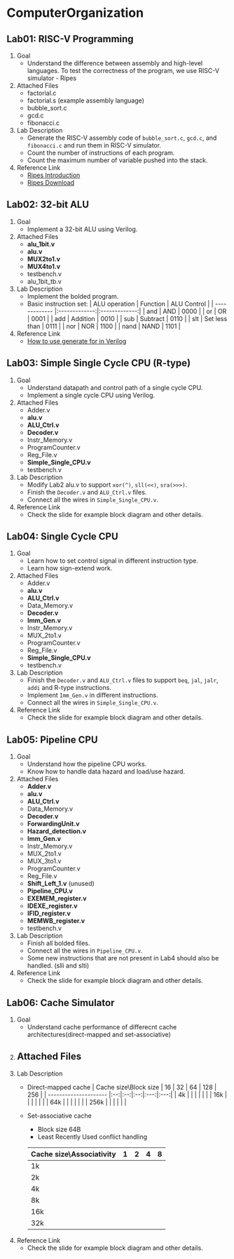 # ComputerOrganization

## Lab01: RISC-V Programming
1. Goal
   - Understand the difference between assembly and high-level languages. To test the correctness of the program, we use RISC-V simulator - Ripes
2. Attached Files
   - factorial.c
   - factorial.s (example assembly language)
   - bubble_sort.c
   - gcd.c
   - fibonacci.c
3. Lab Description
   - Generate the RISC-V assembly code of `bubble_sort.c`, `gcd.c`, and `fibonacci.c` and run them in RISC-V simulator.
   - Count the number of instructions of each program.
   - Count the maximum number of variable pushed into the stack.
4. Reference Link
   - [Ripes Introduction](https://github.com/mortbopet/Ripes/wiki/)
   - [Ripes Download](https://github.com/mortbopet/Ripes/releases/tag/v.1.0.4)


## Lab02: 32-bit ALU
1. Goal
   - Implement a 32-bit ALU using Verilog.
2. Attached Files
   - **alu_1bit.v**
   - **alu.v**
   - **MUX2to1.v**
   - **MUX4to1.v**
   - testbench.v
   - alu_1bit_tb.v
3. Lab Description
   - Implement the bolded program.
   - Basic instruction set:
     | ALU operation | Function      | ALU Control   |
     | ------------- |:-------------:|:-------------:|
     | and           | AND           | 0000          |
     | or            | OR            | 0001          |
     | add           | Addition      | 0010          |
     | sub           | Subtract      | 0110          |
     | slt           | Set less than | 0111          |
     | nor           | NOR           | 1100          |
     | nand          | NAND          | 1101          |
4. Reference Link
   - [How to use generate for in Verilog](https://www.chipverify.com/verilog/verilog-generate-block)
## Lab03: Simple Single Cycle CPU (R-type)
1. Goal
   - Understand datapath and control path of a single cycle CPU.
   - Implement a single cycle CPU using Verilog.
2. Attached Files
   - Adder.v
   - **alu.v**
   - **ALU_Ctrl.v**
   - **Decoder.v**
   - Instr_Memory.v
   - ProgramCounter.v
   - Reg_File.v
   - **Simple_Single_CPU.v**
   - testbench.v
3. Lab Description
   - Modify Lab2 alu.v to support `xor(^)`, `sll(<<)`, `sra(>>>)`.
   - Finish the `Decoder.v` and `ALU_Ctrl.v` files.
   - Connect all the wires in `Simple_Single_CPU.v`.
4. Reference Link
   - Check the slide for example block diagram and other details.

## Lab04: Single Cycle CPU
1. Goal
   - Learn how to set control signal in different instruction type.
   - Learn how sign-extend work.
2. Attached Files
   - Adder.v
   - **alu.v**
   - **ALU_Ctrl.v**
   - Data_Memory.v
   - **Decoder.v**
   - **Imm_Gen.v**
   - Instr_Memory.v
   - MUX_2to1.v
   - ProgramCounter.v
   - Reg_File.v
   - **Simple_Single_CPU.v**
   - testbench.v
3. Lab Description
   - Finish the `Decoder.v` and `ALU_Ctrl.v` files to support `beq`, `jal`, `jalr`, `addi` and R-type instructions.
   - Implement `Imm_Gen.v` in different instructions.
   - Connect all the wires in `Simple_Single_CPU.v`.
4. Reference Link
   - Check the slide for example block diagram and other details.

## Lab05: Pipeline CPU
1. Goal
   - Understand how the pipeline CPU works.
   - Know how to handle data hazard and load/use hazard.
2. Attached Files
   - **Adder.v**
   - **alu.v**
   - **ALU_Ctrl.v**
   - Data_Memory.v
   - **Decoder.v**
   - **ForwardingUnit.v**
   - **Hazard_detection.v**
   - **Imm_Gen.v**
   - Instr_Memory.v
   - MUX_2to1.v
   - MUX_3to1.v
   - ProgramCounter.v
   - Reg_File.v
   - **Shift_Left_1.v** (unused)
   - **Pipeline_CPU.v**
   - **EXEMEM_register.v**
   - **IDEXE_register.v**
   - **IFID_register.v**
   - **MEMWB_register.v**
   - testbench.v
3. Lab Description
   - Finish all bolded files.
   - Connect all the wires in `Pipeline_CPU.v`.
   - Some new instructions that are not present in Lab4 should also be handled. (slli and slti)
4. Reference Link
   - Check the slide for example block diagram and other details.

## Lab06: Cache Simulator
1. Goal
   - Understand cache performance of differecnt cache architectures(direct-mapped and set-associative)
2. Attached Files
   - 
3. Lab Description
   - Direct-mapped cache 
 	 | Cache size\Block size | 16 | 32 | 64 | 128 | 256 |
     | --------------------- |:--:|:--:|:--:|:---:|:---:|
     | 4k           		 |    |    |    |     |     |
     | 16k 		             |    |    |    |     |     |
     | 64k        		     |    |    |    |     |     |
     | 256k  		         |    |    |    |     |     |
   - Set-associative cache
     - Block size 64B
     - Least Recently Used conflict handling
  	 
	 | Cache size\Associativity | 1 | 2 | 4 | 8 |
     | ------------------------ |:-:|:-:|:-:|:-:|
     | 1k           		    |   |   |   |   |
	 | 2k           		    |   |   |   |   |
	 | 4k           		    |   |   |   |   |
	 | 8k           		    |   |   |   |   |
	 | 16k           		    |   |   |   |   |
	 | 32k           		    |   |   |   |   |
4. Reference Link
   - Check the slide for example block diagram and other details.
